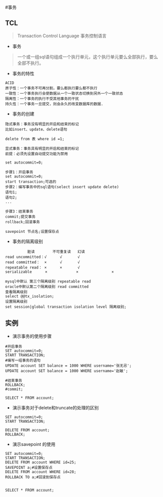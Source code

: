 
#事务
## TCL

> Transaction Control Language 事务控制语言
>

* 事务
> 一个或一组sql语句组成一个执行单元，这个执行单元要么全部执行，要么全部不执行。
>

* 事务的特性
``` 
ACID
原子性：一个事务不可再分割，要么都执行要么都不执行
一致性：一个事务执行会使数据从一个一致状态切换到另外一个一致状态
隔离性：一个事务的执行不受其他事务的干扰
持久性：一个事务一旦提交，则会永久的改变数据库的数据.
```


* 事务的创建
```
隐式事务：事务没有明显的开启和结束的标记
比如insert、update、delete语句

delete from 表 where id =1;

显式事务：事务具有明显的开启和结束的标记
前提：必须先设置自动提交功能为禁用

set autocommit=0;

步骤1：开启事务
set autocommit=0;
start transaction;可选的
步骤2：编写事务中的sql语句(select insert update delete)
语句1;
语句2;
...

步骤3：结束事务
commit;提交事务
rollback;回滚事务

savepoint 节点名;设置保存点 
```

* 事务的隔离级别
``` 
		  脏读		不可重复读	幻读
read uncommitted：√		√		√
read committed：  ×		√		√
repeatable read： ×		×		√
serializable	  ×             ×               ×

mysql中默认 第三个隔离级别 repeatable read
oracle中默认第二个隔离级别 read committed
查看隔离级别
select @@tx_isolation;
设置隔离级别
set session|global transaction isolation level 隔离级别;
```

## 实例
* 演示事务的使用步骤
``` 
#开启事务
SET autocommit=0;
START TRANSACTION;
#编写一组事务的语句
UPDATE account SET balance = 1000 WHERE username='张无忌';
UPDATE account SET balance = 1000 WHERE username='赵敏';

#结束事务
ROLLBACK;
#commit;

SELECT * FROM account;
```

* 演示事务对于delete和truncate的处理的区别
``` 
SET autocommit=0;
START TRANSACTION;

DELETE FROM account;
ROLLBACK;
```


* 演示savepoint 的使用
``` 
SET autocommit=0;
START TRANSACTION;
DELETE FROM account WHERE id=25;
SAVEPOINT a;#设置保存点
DELETE FROM account WHERE id=28;
ROLLBACK TO a;#回滚到保存点


SELECT * FROM account;
```
